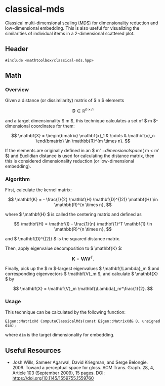 # classical-mds

Classical multi-dimensional scaling (MDS) for dimensionality reduction and low-dimensional embedding. This is also useful for visualizing the similarities of individual items in a 2-dimensional scattered plot.

## Header

```
#include <mathtoolbox/classical-mds.hpp>
```

## Math

### Overview

Given a distance (or dissimilarity) matrix of $ n $ elements

$$
\mathbf{D} \in \mathbb{R}^{n \times n}
$$

and a target dimensionality $ m $, this technique calculates a set of $ m $-dimensional coordinates for them:

$$
\mathbf{X} = \begin{bmatrix} \mathbf{x}_1 & \cdots & \mathbf{x}_n \end{bmatrix} \in \mathbb{R}^{m \times n}.
$$

If the elements are originally defined in an $ m' $-dimensional space ($ m < m' $) and Euclidian distance is used for calculating the distance matrix, then this is considered dimensionality reduction (or low-dimensional embedding).

### Algorithm

First, calculate the kernel matrix:

$$
\mathbf{K} = - \frac{1}{2} \mathbf{H} \mathbf{D}^{(2)} \mathbf{H} \in \mathbb{R}^{n \times n},
$$

where $ \mathbf{H} $ is called the centering matrix and defined as

$$
\mathbf{H} = \mathbf{I} - \frac{1}{n} \mathbf{1}^T \mathbf{1} \in \mathbb{R}^{n \times n},
$$

and $ \mathbf{D}^{(2)} $ is the squared distance matrix.

Then, apply eigenvalue decomposition to $ \mathbf{K} $:

$$
\mathbf{K} = \mathbf{V} \mathbf{\Lambda} \mathbf{V}^T.
$$

Finally, pick up the $ m $-largest eigenvalues $ \mathbf{\Lambda}_m $ and corresponding eigenvectors $ \mathbf{V}_m $, and calculate $ \mathbf{X} $ by

$$
\mathbf{X} = \mathbf{V}_m \mathbf{\Lambda}_m^\frac{1}{2}.
$$

### Usage
This technique can be calculated by the following function:
```
Eigen::MatrixXd ComputeClassicalMds(const Eigen::MatrixXd& D, unsigned dim);
```
where `dim` is the target dimensionality for embedding.

## Useful Resources

- Josh Wills, Sameer Agarwal, David Kriegman, and Serge Belongie. 2009. Toward a perceptual space for gloss. ACM Trans. Graph. 28, 4, Article 103 (September 2009), 15 pages. DOI: <https://doi.org/10.1145/1559755.1559760>

